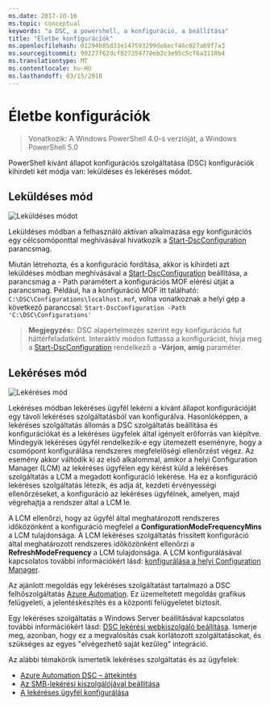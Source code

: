 ```yaml
---
ms.date: 2017-10-16
ms.topic: conceptual
keywords: "a DSC, a powershell, a konfiguráció, a beállítása"
title: "Életbe konfigurációk"
ms.openlocfilehash: 01294b85d33e147593299de8ecf46c027a69f7a3
ms.sourcegitcommit: 99227f62dcf827354770eb2c3e95c5cf6a3118b4
ms.translationtype: MT
ms.contentlocale: hu-HU
ms.lasthandoff: 03/15/2018
---
```

# <a name="enacting-configurations"></a>Életbe konfigurációk

>Vonatkozik: A Windows PowerShell 4.0-s verzióját, a Windows PowerShell 5.0

PowerShell kívánt állapot konfigurációs szolgáltatása (DSC) konfigurációk kihirdeti két módja van: leküldéses és lekéréses módot.

## <a name="push-mode"></a>Leküldéses mód

![Leküldéses módot](images/pushModel.png "leküldés üzemmód működése")

Leküldéses módban a felhasználó aktívan alkalmazása egy konfigurációs egy célcsomóponttal meghívásával hivatkozik a [Start-DscConfiguration](https://technet.microsoft.com/library/dn521623.aspx) parancsmag.

Miután létrehozta, és a konfiguráció fordítása, akkor is kihirdeti azt leküldéses módban meghívásával a [Start-DscConfiguration](https://technet.microsoft.com/library/dn521623.aspx) beállítása, a parancsmag a - Path paramétert a konfigurációs MOF elérési útját a parancsmag.
Például, ha a konfiguráció MOF itt található: `C:\DSC\Configurations\localhost.mof`, volna vonatkoznak a helyi gép a következő paranccsal: `Start-DscConfiguration -Path 'C:\DSC\Configurations'`

> __Megjegyzés:__: DSC alapértelmezés szerint egy konfigurációs fut háttérfeladatként. Interaktív módon futtassa a konfigurációt, hívja meg a [Start-DscConfiguration](https://technet.microsoft.com/library/dn521623.aspx) rendelkező a __-Várjon, amíg__ paraméter.

## <a name="pull-mode"></a>Lekéréses mód

![Lekéréses mód](images/pullModel.png "lekéréses üzemmód működése")

Lekéréses módban lekéréses ügyfél lekérni a kívánt állapot konfigurációját egy távoli lekéréses szolgáltatásból van konfigurálva.
Hasonlóképpen, a lekéréses szolgáltatás állomás a DSC szolgáltatás beállítása és konfigurációkat és a lekéréses ügyfelek által igényelt erőforrás van kiépítve.
Mindegyik lekéréses ügyfél rendelkezik-e egy ütemezett eseményre, hogy a csomópont konfigurálása rendszeres megfelelőségi ellenőrzést végez.
Az esemény akkor váltódik ki az első alkalommal, amikor a helyi Configuration Manager (LCM) az lekéréses ügyfélen egy kérést küld a lekéréses szolgáltatás a LCM a megadott konfiguráció lekérése.
Ha ez a konfiguráció lekéréses szolgáltatás létezik, és adja át, kezdeti érvényességi ellenőrzéseket, a konfiguráció az lekéréses ügyfélnek, amelyen, majd végrehajtja a rendszer által a LCM le.

A LCM ellenőrzi, hogy az ügyfél által meghatározott rendszeres időközönként a konfiguráció megfelel a **ConfigurationModeFrequencyMins** a LCM tulajdonsága.
A LCM lekéréses szolgáltatás frissített konfiguráció által meghatározott rendszeres időközönként ellenőrzi a **RefreshModeFrequency** a LCM tulajdonsága.
A LCM konfigurálásával kapcsolatos további információkért lásd: [konfigurálása a helyi Configuration Manager](metaConfig.md).

Az ajánlott megoldás egy lekéréses szolgáltatást tartalmazó a DSC felhőszolgáltatás [Azure Automation](https://azure.microsoft.com/services/automation/).
Ez üzemeltetett megoldás grafikus felügyeleti, a jelentéskészítés és a központi felügyeletet biztosít.

Egy lekéréses szolgáltatás a Windows Server beállításával kapcsolatos további információkért lásd: [DSC lekérési webkiszolgáló beállítása](pullServer.md).
Ismerje meg, azonban, hogy ez a megvalósítás csak korlátozott szolgáltatásokat, és szükséges az egyes "elvégezhető saját kezűleg" integráció.

Az alábbi témakörök ismertetik lekéréses szolgáltatás és az ügyfelek:

- [Azure Automation DSC – áttekintés](https://docs.microsoft.com/en-us/azure/automation/automation-dsc-overview)
- [Az SMB-lekérési kiszolgálójával beállítása](pullServerSMB.md)
- [A lekéréses ügyfél konfigurálása](pullClientConfigID.md)
